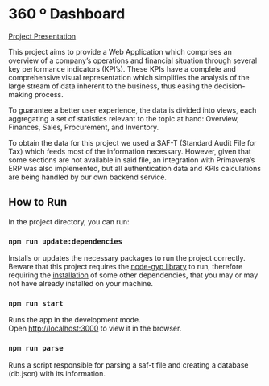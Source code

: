 # 360 º Dashboard

[Project Presentation](https://github.com/Revuj/FEUP-SINF/blob/main/presentation.pdf)

This  project  aims  to  provide  a  Web  Application  which  comprises  an  overview  of  a  company’s  operations and financial situation through several key performance indicators (KPI’s).  These KPIs have a complete and comprehensive visual representation which simplifies the analysis of the large stream of data inherent to the business, thus easing the  decision-making process.  

To guarantee  a better  user experience,  the  data  is divided  into views,  each aggregating a set of statistics relevant to the topic at hand:  Overview, Finances, Sales, Procurement, and Inventory.

To obtain the data for this project we used a SAF-T (Standard Audit File for Tax) which feeds most of the information necessary. However, given that some sections are not available in said file, an integration with Primavera’s ERP was also implemented, but all authentication data and KPIs calculations are being handled by our own backend service.

## How to Run

In the project directory, you can run:

### `npm run update:dependencies`

Installs or updates the necessary packages to run the project correctly.
Beware that this project requires the [node-gyp library](https://github.com/nodejs/node-gyp) to run, therefore requiring the [installation](https://github.com/nodejs/node-gyp#installation) of some other dependencies, that you may or may not have already installed on your machine.

### `npm run start`

Runs the app in the development mode.\
Open [http://localhost:3000](http://localhost:3000) to view it in the browser.


### `npm run parse`

Runs a script responsible for parsing a saf-t file and creating a database (db.json) with its information.

